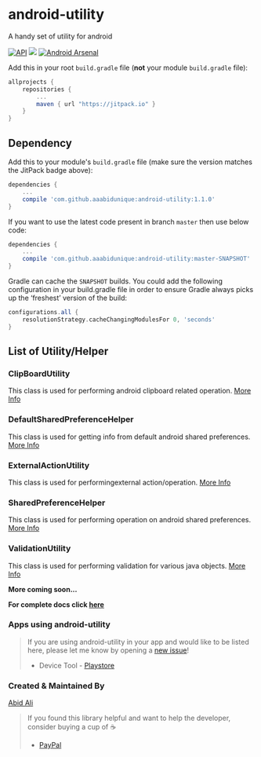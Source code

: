 # android-utility
A handy set of utility for android

[![API](https://img.shields.io/badge/API-9%2B-blue.svg?style=flat)](https://android-arsenal.com/api?level=9) [![](https://jitpack.io/v/aaabidunique/android-utility.svg)](https://jitpack.io/#aaabidunique/android-utility) [![Android Arsenal](https://img.shields.io/badge/Android%20Arsenal-android%20utility-brightgreen.svg?style=flat)](https://android-arsenal.com/details/1/5353)

Add this in your root `build.gradle` file (**not** your module `build.gradle` file):

```gradle
allprojects {
	repositories {
		...
		maven { url "https://jitpack.io" }
	}
}
```

## Dependency

Add this to your module's `build.gradle` file (make sure the version matches the JitPack badge above):

```gradle
dependencies {
	...
	compile 'com.github.aaabidunique:android-utility:1.1.0'
}
```

If you want to use the latest code present in branch `master` then use below code:

```gradle
dependencies {
	...
	compile 'com.github.aaabidunique:android-utility:master-SNAPSHOT'
}
```
Gradle can cache the `SNAPSHOT` builds. You could add the following configuration in your build.gradle file in order to ensure Gradle always picks up the ‘freshest’ version of the build:

```gradle
configurations.all {
    resolutionStrategy.cacheChangingModulesFor 0, 'seconds'
}
```

## List of Utility/Helper

### ClipBoardUtility
This class is used for performing android clipboard related operation. [More Info](https://github.com/aaabidunique/android-utility/wiki/ClipBoardUtility)

### DefaultSharedPreferenceHelper
This class is used for getting info from default android shared preferences. [More Info](https://github.com/aaabidunique/android-utility/wiki/DefaultSharedPreferenceHelper)

### ExternalActionUtility
This class is used for performingexternal action/operation. [More Info](https://github.com/aaabidunique/android-utility/wiki/ExternalActionUtility)

### SharedPreferenceHelper
This class is used for performing operation on android shared preferences. [More Info](https://github.com/aaabidunique/android-utility/wiki/SharedPreferenceHelper)

### ValidationUtility
This class is used for performing validation for various java objects. [More Info](https://github.com/aaabidunique/android-utility/wiki/ValidationUtility)

**More coming soon...**

**For complete docs click [here](https://github.com/aaabidunique/android-utility/wiki)**

### Apps using android-utility
> If you are using android-utility in your app and would like to be listed here, please let me know by opening a [new issue](https://github.com/aaabidunique/android-utility/issues/new)!
>  + Device Tool - [Playstore](https://play.google.com/store/apps/details?id=com.ali.deviceinfo)

### Created & Maintained By
[Abid Ali](https://github.com/aaabidunique/)

> If you found this library helpful and want to help the developer, consider buying a cup of :coffee:
>  + [PayPal](https://www.paypal.me/aaabidunique)
